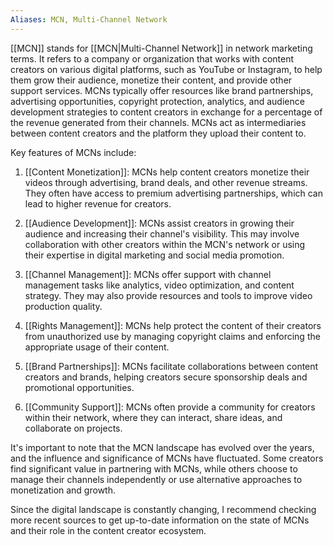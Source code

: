 ```yaml
---
Aliases: MCN, Multi-Channel Network
---
```


[[MCN]] stands for [[MCN|Multi-Channel Network]] in network marketing terms. It refers to a company or organization that works with content creators on various digital platforms, such as YouTube or Instagram, to help them grow their audience, monetize their content, and provide other support services. MCNs typically offer resources like brand partnerships, advertising opportunities, copyright protection, analytics, and audience development strategies to content creators in exchange for a percentage of the revenue generated from their channels. MCNs act as intermediaries between content creators and the platform they upload their content to.

Key features of MCNs include:

1. [[Content Monetization]]: MCNs help content creators monetize their videos through advertising, brand deals, and other revenue streams. They often have access to premium advertising partnerships, which can lead to higher revenue for creators.

2. [[Audience Development]]: MCNs assist creators in growing their audience and increasing their channel's visibility. This may involve collaboration with other creators within the MCN's network or using their expertise in digital marketing and social media promotion.

3. [[Channel Management]]: MCNs offer support with channel management tasks like analytics, video optimization, and content strategy. They may also provide resources and tools to improve video production quality.

4. [[Rights Management]]: MCNs help protect the content of their creators from unauthorized use by managing copyright claims and enforcing the appropriate usage of their content.

5. [[Brand Partnerships]]: MCNs facilitate collaborations between content creators and brands, helping creators secure sponsorship deals and promotional opportunities.

6. [[Community Support]]: MCNs often provide a community for creators within their network, where they can interact, share ideas, and collaborate on projects.

It's important to note that the MCN landscape has evolved over the years, and the influence and significance of MCNs have fluctuated. Some creators find significant value in partnering with MCNs, while others choose to manage their channels independently or use alternative approaches to monetization and growth.

Since the digital landscape is constantly changing, I recommend checking more recent sources to get up-to-date information on the state of MCNs and their role in the content creator ecosystem.